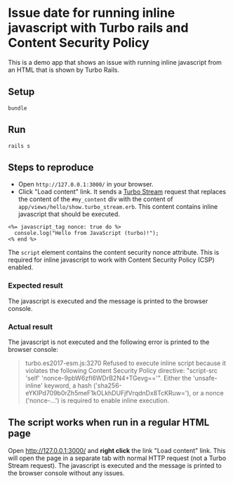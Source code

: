 # Issue date for running inline javascript with Turbo rails and Content Security Policy

This is a demo app that shows an issue with running inline javascript from an HTML that is shown by Turbo Rails.

## Setup

```
bundle
```

## Run

```
rails s
```

## Steps to reproduce

* Open `http://127.0.0.1:3000/` in your browser.
* Click "Load content" link. It sends a [Turbo Stream](https://turbo.hotwired.dev/handbook/streams) request that replaces the content of the `#my_content` div with the content of `app/views/hello/show.turbo_stream.erb`. This content contains inline javascript that should be executed.

```
<%= javascript_tag nonce: true do %>
  console.log("Hello from JavaScript (turbo)!");
<% end %>
```

The `script` element contains the content security nonce attribute. This is required for inline javascript to work with Content Security Policy (CSP) enabled.

### Expected result

The javascript is executed and the message is printed to the browser console.

### Actual result

The javascript is not executed and the following error is printed to the browser console:

> turbo.es2017-esm.js:3270 Refused to execute inline script because it violates the following Content Security Policy directive: "script-src 'self' 'nonce-9pbW6zfl6WDrB2N4+TGevg=='". Either the 'unsafe-inline' keyword, a hash ('sha256-eYKIPd709b0rZh5meF1kOLkhDUFjfVrqdnDx8TcKRuw='), or a nonce ('nonce-...') is required to enable inline execution.

## The script works when run in a regular HTML page

Open http://127.0.0.1:3000/ and **right click** the link "Load content" link. This will open the page in a separate tab with normal HTTP request (not a Turbo Stream request). The javascript is executed and the message is printed to the browser console without any issues.

